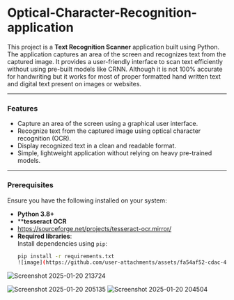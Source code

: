 # Optical-Character-Recognition-application


This project is a **Text Recognition Scanner** application built using Python. The application captures an area of the screen and recognizes text from the captured image. It provides a user-friendly interface to scan text efficiently without using pre-built models like CRNN. Although it is not 100% accurate for handwriting but it works for most of proper formatted hand written text and digital text present on images or websites.

---

### **Features**
- Capture an area of the screen using a graphical user interface.
- Recognize text from the captured image using optical character recognition (OCR).
- Display recognized text in a clean and readable format.
- Simple, lightweight application without relying on heavy pre-trained models.

---

### **Prerequisites**
Ensure you have the following installed on your system:
- **Python 3.8+**
- ****tesseract OCR**
- https://sourceforge.net/projects/tesseract-ocr.mirror/
- **Required libraries**:  
  Install dependencies using `pip`:
  ```bash
  pip install -r requirements.txt
  ![image](https://github.com/user-attachments/assets/fa54af52-cdac-4d88-bee0-60ed46746ef8)
![Screenshot 2025-01-20 213724](https://github.com/user-attachments/assets/be9b0dd9-d886-4c0c-86f4-a8c4cfc76986)

![Screenshot 2025-01-20 205135](https://github.com/user-attachments/assets/c74da701-9139-4543-835e-433ec0b682da)
![Screenshot 2025-01-20 204504](https://github.com/user-attachments/assets/6a94923f-83ee-4d56-bc1c-b74961bd3be9)


